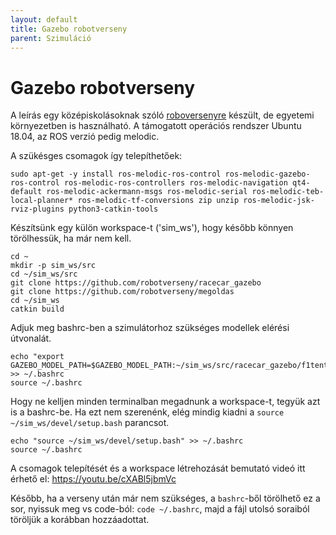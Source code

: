 ```yaml
---
layout: default
title: Gazebo robotverseny
parent: Szimuláció
---
```


# Gazebo robotverseny

A leírás egy középiskolásoknak szóló [roboversenyre](https://robotverseny.github.io/) készült, de egyetemi környezetben is használható. A támogatott operációs rendszer Ubuntu 18.04, az ROS verzió pedig melodic.


A szükésges csomagok így telepíthetőek:

```
sudo apt-get -y install ros-melodic-ros-control ros-melodic-gazebo-ros-control ros-melodic-ros-controllers ros-melodic-navigation qt4-default ros-melodic-ackermann-msgs ros-melodic-serial ros-melodic-teb-local-planner* ros-melodic-tf-conversions zip unzip ros-melodic-jsk-rviz-plugins python3-catkin-tools
```

Készítsünk egy külön workspace-t ('sim_ws'), hogy később könnyen törölhessük, ha már nem kell.

```
cd ~
mkdir -p sim_ws/src
cd ~/sim_ws/src
git clone https://github.com/robotverseny/racecar_gazebo
git clone https://github.com/robotverseny/megoldas
cd ~/sim_ws
catkin build
```

Adjuk meg bashrc-ben a szimulátorhoz szükséges modellek elérési útvonalát.

```
echo "export GAZEBO_MODEL_PATH=$GAZEBO_MODEL_PATH:~/sim_ws/src/racecar_gazebo/f1tenth/virtual/dependencies/racecar_gazebo/models" >> ~/.bashrc
source ~/.bashrc

```

Hogy ne kelljen minden terminalban megadnunk a workspace-t, tegyük azt is a bashrc-be. Ha ezt nem szerenénk, elég mindig kiadni a `source ~/sim_ws/devel/setup.bash` parancsot.

```
echo "source ~/sim_ws/devel/setup.bash" >> ~/.bashrc
source ~/.bashrc
```
A csomagok telepítését és a workspace létrehozását bemutató videó itt érhető el: https://youtu.be/cXABl5jbmVc

Később, ha a verseny után már nem szükséges, a `bashrc`-ből törölhető ez a sor, nyissuk meg vs code-ból: `code ~/.bashrc`, majd a fájl utolsó soraiból töröljük a korábban hozzáadottat. 